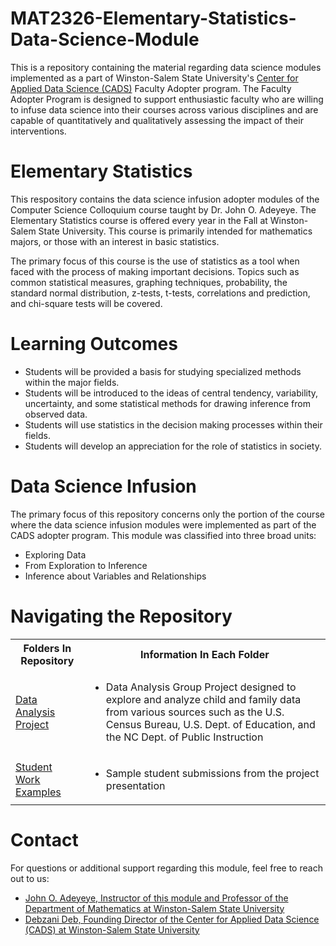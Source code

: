 # MAT2326-Elementary-Statistics-Data-Science-Module
This is a repository containing the material regarding data science modules implemented as a part of Winston-Salem State University's [Center for Applied Data Science (CADS)](https://www.wssu.edu/academics/colleges-and-departments/college-of-arts-sciences-business-education/center-for-applied-data-science/index.html) Faculty Adopter program. The Faculty Adopter Program is designed to support enthusiastic faculty who are willing to infuse data science into their courses across various disciplines and are capable of quantitatively and qualitatively assessing the impact of their interventions. 

# Elementary Statistics
This respository contains the data science infusion adopter modules of the Computer Science Colloquium course taught by Dr. John O. Adeyeye. The Elementary Statistics course is offered every year in the Fall at Winston-Salem State University. This course is primarily intended for mathematics majors, or those with an interest in basic statistics.

The primary focus of this course is the use of statistics as a tool when faced with the process of making important decisions. Topics such as common statistical measures, graphing techniques, probability, the standard normal distribution, z-tests, t-tests, correlations and prediction, and chi-square tests will be covered.

# Learning Outcomes
* Students will be provided a basis for studying specialized methods within the major fields.
* Students will be introduced to the ideas of central tendency, variability, uncertainty, and some statistical methods for drawing inference from observed data.
* Students will use statistics in the decision making processes within their fields.
* Students will develop an appreciation for the role of statistics in society.

# Data Science Infusion
The primary focus of this repository concerns only the portion of the course where the data science infusion modules were implemented as part of the CADS adopter program. This module was classified into three broad units:
* Exploring Data
* From Exploration to Inference
* Inference about Variables and Relationships

# Navigating the Repository
<table>
  <tbody>
    <tr>
      <th>Folders In Repository</th>
      <th>Information In Each Folder</th>
    </tr>
    <tr>
      <td><a href="https://github.com/CADS-WSSU/2021-2022-Faculty-Adopter-Modules/tree/main/BKE3343-Working-with-Families-Data-Science-Module/Data%20Analysis%20Project">Data Analysis Project</a></td>
      <td>
        <ul>
          <li>Data Analysis Group Project designed to explore and analyze child and family data from various sources such as the U.S. Census Bureau, U.S. Dept. of Education, and the NC Dept. of Public Instruction</li>
        </ul>
      </td>
    </tr>
    <tr>
      <td><a href="https://github.com/CADS-WSSU/2021-2022-Faculty-Adopter-Modules/tree/main/BKE3343-Working-with-Families-Data-Science-Module/Student%20Work%20Examples">Student Work Examples</a></td>
      <td>
        <ul>
          <li>Sample student submissions from the project presentation</li>
        </ul>
      </td>
    </tr>
  </tbody>
</table>  

# Contact
For questions or additional support regarding this module, feel free to reach out to us:
* [John O. Adeyeye, Instructor of this module and Professor of the Department of Mathematics at Winston-Salem State University](mailto:adeyeyej@wssu.edu)
* [Debzani Deb, Founding Director of the Center for Applied Data Science (CADS) at Winston-Salem State University](mailto:debd@wssu.edu)

